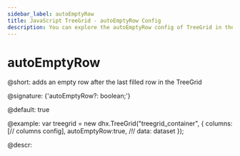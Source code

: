 ```yaml
---
sidebar_label: autoEmptyRow
title: JavaScript TreeGrid - autoEmptyRow Config 
description: You can explore the autoEmptyRow config of TreeGrid in the documentation of the DHTMLX JavaScript UI library. Browse developer guides and API reference, try out code examples and live demos, and download a free 30-day evaluation version of DHTMLX Suite 7.
---
```


# autoEmptyRow

@short: adds an empty row after the last filled row in the TreeGrid

@signature: {'autoEmptyRow?: boolean;'}

@default: true

@example:
var treegrid = new dhx.TreeGrid("treegrid_container", {
	columns: [// columns config],
	autoEmptyRow:true,  /*!*/
	data: dataset
});

@descr:
